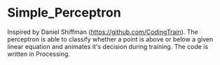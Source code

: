 # Simple_Perceptron
Inspired by Daniel Shiffman (https://github.com/CodingTrain).
The perceptron is able to classify whether a point is above or below a given linear equation and animates it's decision during training.
The code is written in Processing.
